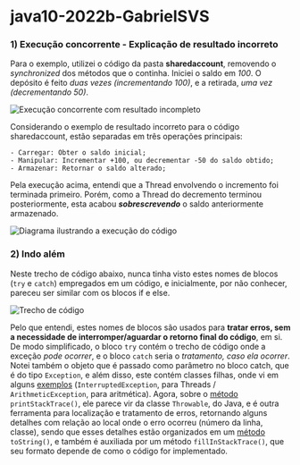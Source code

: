 # java10-2022b-GabrielSVS

### 1) Execução concorrente - Explicação de resultado incorreto

Para o exemplo, utilizei o código da pasta **sharedaccount**, removendo o *synchronized* dos métodos que o continha. Iniciei o saldo em *100*. O depósito é feito *duas vezes (incrementando 100)*, e a retirada, *uma vez
(decrementando 50)*.

![Execução concorrente com resultado incompleto](https://imgur.com/6HYJEoT.png)

Considerando o exemplo de resultado incorreto para o código sharedaccount, estão separadas em três operações principais:
```
- Carregar: Obter o saldo inicial;
- Manipular: Incrementar +100, ou decrementar -50 do saldo obtido;
- Armazenar: Retornar o saldo alterado;
```
Pela execução acima, entendi que a Thread envolvendo o incremento foi terminada primeiro. Porém, como a Thread do decremento
terminou posteriormente, esta acabou **_sobrescrevendo_** o saldo anteriormente armazenado.

![Diagrama ilustrando a execução do código](https://imgur.com/Z6lW43c.png)

### 2) Indo além

Neste trecho de código abaixo, nunca tinha visto estes nomes de blocos (`try` e `catch`) empregados em um código, e inicialmente, por não conhecer, pareceu ser similar com os blocos if e else.

![Trecho de código](https://imgur.com/gX6iCp5.png)

Pelo que entendi, estes nomes de blocos são usados para **tratar erros, sem a necessidade de interromper/aguardar o retorno final do código**, em si. De modo simplificado, o bloco `try` contém o trecho de código onde a exceção *pode ocorrer*, e o bloco `catch` seria o *tratamento, caso ela ocorrer*.
Notei também o objeto que é passado como parâmetro no bloco catch, que é do tipo `Exception`, e além disso, este contém classes filhas, onde vi em alguns [exemplos](https://www.javatpoint.com/try-catch-block) (`InterruptedException`, para Threads / `ArithmeticException`, para aritmética).
Agora, sobre o [método](https://imgur.com/LT6fOQG.png) `printStackTrace()`, ele parece vir da classe `Throwable`, do Java, e é outra ferramenta para localização e tratamento de erros, retornando alguns detalhes com relação ao local onde o erro ocorreu (número da linha, classe), sendo que esses detalhes estão organizados em um [método](https://imgur.com/F4DP54w.png) `toString()`, e também é auxiliada por um método `fillInStackTrace()`, que seu formato depende de como o código for implementado.
